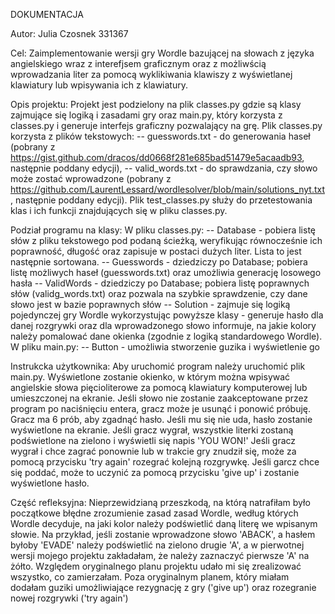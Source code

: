 DOKUMENTACJA

Autor:
Julia Czosnek 331367

Cel:
Zaimplementowanie wersji gry Wordle bazującej na słowach z języka angielskiego wraz z interefjsem graficznym oraz z możliwścią wprowadzania liter za pomocą wyklikiwania klawiszy z wyświetlanej klawiatury lub wpisywania ich z klawiatury.

Opis projektu:
Projekt jest podzielony na plik classes.py gdzie są klasy zajmujące się logiką i zasadami gry oraz main.py, który korzysta z classes.py i generuje interfejs graficzny pozwalający na grę. Plik classes.py korzysta z plików tekstowych:
-- guesswords.txt - do generowania haseł (pobrany z https://gist.github.com/dracos/dd0668f281e685bad51479e5acaadb93, następnie poddany edycji),
-- valid_words.txt - do sprawdzania, czy słowo może zostać wprowadzone (pobrany z https://github.com/LaurentLessard/wordlesolver/blob/main/solutions_nyt.txt, następnie poddany edycji).
Plik test_classes.py służy do przetestowania klas i ich funkcji znajdujących się w pliku classes.py.

Podział programu na klasy:
W pliku classes.py:
-- Database - pobiera listę słów z pliku tekstowego pod podaną ścieżką, weryfikując równocześnie ich poprawność, długość oraz zapisuje w postaci dużych liter. Lista to jest następnie sortowana.
-- Guesswords - dziedziczy po Database; pobiera listę możliwych haseł (guesswords.txt) oraz umożliwia generację losowego hasła
-- ValidWords - dziedziczy po Database; pobiera listę poprawnych słów (validg_words.txt) oraz pozwala na szybkie sprawdzenie, czy dane słowo jest w bazie poprawnych słów
-- Solution - zajmuje się logiką pojedynczej gry Wordle wykorzystując powyższe klasy - generuje hasło dla danej rozgrywki oraz dla wprowadzonego słowo informuje, na jakie kolory należy pomalować dane okienka (zgodnie z logiką standardowego Wordle).
W pliku main.py:
-- Button - umożliwia stworzenie guzika i wyświetlenie go

Instrukcka użytkownika:
Aby uruchomić program należy uruchomić plik main.py. Wyświetlone zostanie okienko, w którym można wpisywać angielskie słowa pięcioliterowe za pomocą klawiatury komputerowej lub umieszczonej na ekranie. Jeśli słowo nie zostanie zaakceptowane przez program po naciśnięciu entera, gracz może je usunąć i ponowić próbuję. Gracz ma 6 prób, aby zgadnąć hasło. Jeśli mu się nie uda, hasło zostanie wyświetlone na ekranie. Jeśli gracz wygrał, wszystkie literki zostaną podświetlone na zielono i wyświetli się napis 'YOU WON!'
Jeśli gracz wygrał i chce zagrać ponownie lub w trakcie gry znudził się, może za pomocą przycisku 'try again' rozegrać kolejną rozgrywkę. Jeśli garcz chce się poddać, może to uczynić za pomocą przycisku 'give up' i zostanie wyświetlone hasło.

Część refleksyjna:
Nieprzewidzianą przeszkodą, na którą natrafiłam było początkowe błędne zrozumienie zasad zasad Wordle, według których Wordle decyduje, na jaki kolor należy podświetlić daną literę we wpisanym słowie. Na przykład, jeśli zostanie wprowadzone słowo 'ABACK', a hasłem byłoby 'EVADE' należy podświetlić na zielono drugie 'A', a w pierwotnej wersji mojego projektu zakładałam, że należy zaznaczyć pierwsze 'A' na żółto.
Względem oryginalnego planu projektu udało mi się zrealizować wszystko, co zamierzałam. Poza oryginalnym planem, który miałam dodałam guziki umożliwiające rezygnację z gry ('give up') oraz rozegranie nowej rozgrywki ('try again')
